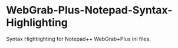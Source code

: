 # WebGrab-Plus-Notepad-Syntax-Highlighting

Syntax Hightlighting for Notepad++ WebGrab+Plus ini files.
